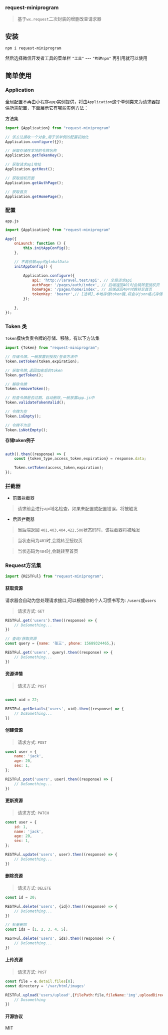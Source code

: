 ### request-miniprogram

> 基于`wx.request`二次封装的增删改查请求器

## 安装

```shell
npm i request-miniprogram
```

然后选择微信开发者工具的菜单栏 `"工具"` --- `"构建npm"` 再引用就可以使用

## 简单使用

### Application

全局配置不再由小程序app实例提供，将由`Application`这个单例类来为请求器提供所需配置，下面展示它有哪些实例方法：

方法集

```js
import {Application} from "request-miniprogram"

// 该方法接收一个对象,用于该单例的配置初始化
Application.configure({});

// 获取存储在本地的令牌名称
Application.getTokenKey();

// 获取请求api地址
Application.getHost();

// 获取授权页面
Application.getAuthPage();

// 获取首页
Application.getHomePage();
```

### 配置

`app.js`

```javascript
import {Application} from "request-miniprogram"

App({
    onLaunch: function () {
        this.initAppConfig();
    },

    // 不再依赖app的globalData
    initAppConfig() {

        Application.configure({
            api: 'http://laravel.test/api', // 全局请求api
            authPage: '/pages/auth/index', // 后端返回401时会跳转至授权页
            homePage: '/pages/home/index', // 后端返回404时跳转至首页
            tokenKey: 'bearer',// [选填],本地存储token键,将会以json格式存储
        });

    },
});
```

### Token 类

`Token`模块负责令牌的存储、移除，有以下方法集

```js
import {Token} from "request-miniprogram";

// 存储令牌，一般放置到授权/登录方法中
Token.setToken(token,expiration); 

// 获取令牌,返回加密后的token
Token.getToken(); 

// 移除令牌
Token.removeToken();

// 检查令牌是否过期，自动删除,一般放置app.js中
Token.validateTokenValid();

// 令牌为空
Token.isEmpty();

// 令牌不为空
Token.isNotEmpty();
```

**存储token例子**
```javascript

auth().then((response) => {
    const {token_type,access_token,expiration} = response.data;

    Token.setToken(access_token,expiration);
});


```

### 拦截器

- 前置拦截器

> 请求前会进行api域名检查，如果未配置或配置错误，将被触发

- 后置拦截器

> 当后端返回 `401,403,404,422,500`状态码时，该拦截器将被触发

> 当状态码为`401`时,会跳转至授权页

> 当状态码为`404`时,会跳转至首页

### Request方法集

```javascript
import {RESTFul} from "request-miniprogram";
```

#### 获取资源

请求器会自动为您处理请求接口,可以根据你的个人习惯书写为: `/users`或`users`

> 请求方式: `GET`

```javascript
RESTFul.get('users').then((response) => {
    // DoSomething...
})

// 查询/获取资源
const query = {name: '张三', phone: 15689324465,};

RESTFul.get('users', query).then((response) => {
    // DoSomething...
})
```

#### 资源详情

> 请求方式: `POST`

```javascript

const uid = 22;

RESTFul.getDetails('users', uid).then((response) => {
    // DoSomething...
})

```

#### 创建资源

> 请求方式: `POST`

```javascript
const user = {
    name: 'jack',
    age: 20,
    sex: 1,
};

RESTFul.post('users', user).then((response) => {
    // DoSomething...
})
```

#### 更新资源

> 请求方式: `PATCH`

```javascript
const user = {
    id: 1,
    name: 'jack',
    age: 20,
    sex: 1,
};

RESTFul.update('users', user).then((response) => {
    // DoSomething...
})
```

#### 删除资源

> 请求方式: `DELETE`

```javascript
const id = 20;

RESTFul.delete('users', {id}).then((response) => {
    // DoSomething...
})

// 批量删除
const ids = [1, 2, 3, 4, 5];

RESTFul.delete('users', ids).then((response) => {
    // DoSomething...
})
```

#### 上传资源

> 请求方式: `POST`

```javascript
const file = e.detail.files[0];
const directory = '/var/html/images'

RESTFul.upload('users/upload',{filePath:file,fileName:'img',uploadDirectory: directory}).then((response) => {
    // Dosomething
})
```

#### 开源协议

MIT
